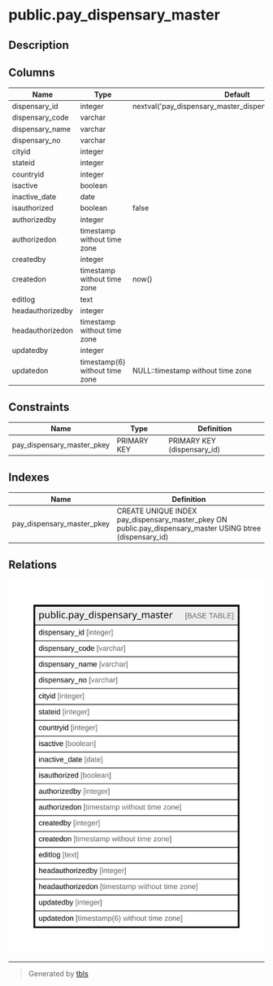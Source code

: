 # public.pay_dispensary_master

## Description

## Columns

| Name | Type | Default | Nullable | Children | Parents | Comment |
| ---- | ---- | ------- | -------- | -------- | ------- | ------- |
| dispensary_id | integer | nextval('pay_dispensary_master_dispensary_id_seq'::regclass) | false |  |  |  |
| dispensary_code | varchar |  | false |  |  |  |
| dispensary_name | varchar |  | false |  |  |  |
| dispensary_no | varchar |  | true |  |  |  |
| cityid | integer |  | true |  |  |  |
| stateid | integer |  | true |  |  |  |
| countryid | integer |  | true |  |  |  |
| isactive | boolean |  | true |  |  |  |
| inactive_date | date |  | true |  |  |  |
| isauthorized | boolean | false | false |  |  |  |
| authorizedby | integer |  | true |  |  |  |
| authorizedon | timestamp without time zone |  | true |  |  |  |
| createdby | integer |  | true |  |  |  |
| createdon | timestamp without time zone | now() | true |  |  |  |
| editlog | text |  | true |  |  |  |
| headauthorizedby | integer |  | true |  |  |  |
| headauthorizedon | timestamp without time zone |  | true |  |  |  |
| updatedby | integer |  | true |  |  |  |
| updatedon | timestamp(6) without time zone | NULL::timestamp without time zone | true |  |  |  |

## Constraints

| Name | Type | Definition |
| ---- | ---- | ---------- |
| pay_dispensary_master_pkey | PRIMARY KEY | PRIMARY KEY (dispensary_id) |

## Indexes

| Name | Definition |
| ---- | ---------- |
| pay_dispensary_master_pkey | CREATE UNIQUE INDEX pay_dispensary_master_pkey ON public.pay_dispensary_master USING btree (dispensary_id) |

## Relations

![er](public.pay_dispensary_master.svg)

---

> Generated by [tbls](https://github.com/k1LoW/tbls)
